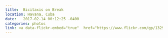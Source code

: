 ```yaml
---
title:  Bicitaxis on Break
location: Havana, Cuba
date:   2017-02-14 00:12:25 -0400
categories: photos
link: <a data-flickr-embed="true"  href="https://www.flickr.com/gp/132974595@N06/L7e3YG" title="aab027"><img src="https://c1.staticflickr.com/1/624/31912589290_6bbc46b676.jpg" width="491" height="500" alt="aab027"></a><script async src="//embedr.flickr.com/assets/client-code.js" charset="utf-8"></script>
---
```


